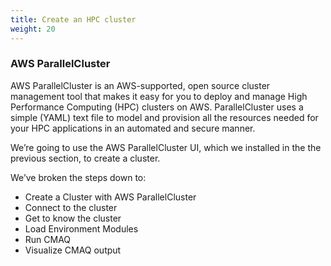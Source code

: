 ```yaml
---
title: Create an HPC cluster
weight: 20
--- 
```


### AWS ParallelCluster 

AWS ParallelCluster is an AWS-supported, open source cluster management tool that makes it easy for you to deploy and manage High Performance Computing (HPC) clusters on AWS. ParallelCluster uses a simple (YAML) text file to model and provision all the resources needed for your HPC applications in an automated and secure manner. 

We’re going to use the AWS ParallelCluster UI, which we installed in the the previous section, to create a cluster.

We’ve broken the steps down to:

* Create a Cluster with AWS ParallelCluster
* Connect to the cluster
* Get to know the cluster
* Load Environment Modules 
* Run CMAQ
* Visualize CMAQ output
